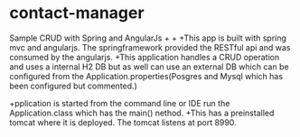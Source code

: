 # contact-manager
  Sample CRUD with Spring and AngularJs
 +
 +
 +This app is built with spring mvc and angularjs. The springframework provided the RESTful api and was consumed by the angularjs.
 +This application handles a CRUD operation and uses a internal H2 DB but as well can use an external DB which can be configured from the
  Application.properties(Posgres and Mysql which has been configured but commented.)
 
 +pplication is started from the command line or IDE run the Application.class which has the main() nethod. 
 +This has a preinstalled tomcat where it is deployed. The tomcat listens at port 8990.
